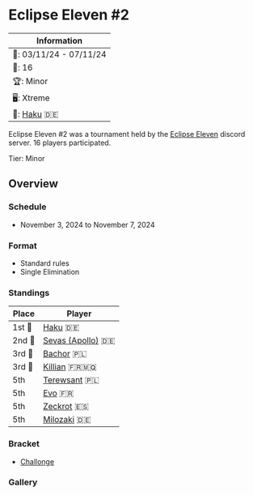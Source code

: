 # Eclipse Eleven #2

|Information|
|-|
|:calendar:: 03/11/24 - 07/11/24|
|:busts_in_silhouette:: 16|
|:trophy:: Minor|
|:desktop_computer:: Xtreme|
|:1st_place_medal:: [Haku](../../players/german/haku.md) :de:|

Eclipse Eleven #2 was a tournament held by the [Eclipse Eleven](https://discord.gg/WpdHPWyfsT) discord server. 
16 players participated.

Tier: Minor

## Overview

### Schedule
- November 3, 2024 to November 7, 2024

### Format
- Standard rules
- Single Elimination

### Standings

|Place|Player|
|-|-|
|1st :1st_place_medal:|[Haku](../../players/german/haku.md) :de:|
|2nd :2nd_place_medal:|[Sevas (Apollo)](../../players/german/apollo.md) :de:|
|3rd :3rd_place_medal:|[Bachor](../../players/polish/bachor.md) :poland:|
|3rd :3rd_place_medal:|[Killian](../../players/french/killian11.md) :fr::martinique:|
|5th|[Terewsant](../../players/polish/terewsant.md) :poland:|
|5th|[Evo](../../players/french/evo.md) :fr:|
|5th|[Zeckrot](../../players/spanish/zeckrot.md) :es:|
|5th|[Milozaki](../../players/german/milozaki.md) :de:|

### Bracket
- [Challonge](https://challonge.com/mioz656h)

### Gallery